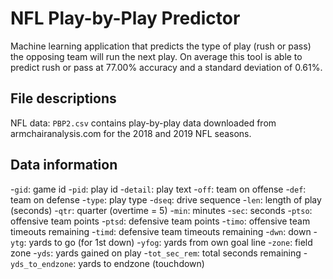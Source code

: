 # NFL Play-by-Play Predictor
Machine learning application that predicts the type of play (rush or pass) the opposing team will run the next play. On average this tool is able to predict rush or pass at 77.00% accuracy and a standard deviation of 0.61%.

## File descriptions
NFL data: `PBP2.csv` contains play-by-play data downloaded from armchairanalysis.com for the 2018 and 2019 NFL seasons.  

## Data information
-`gid`: game id
-`pid`: play id
-`detail`: play text
-`off`: team on offense
-`def`: team on defense
-`type`: play type
-`dseq`: drive sequence
-`len`: length of play (seconds)
-`qtr`: quarter (overtime = 5)
-`min`: minutes
-`sec`: seconds
-`ptso`: offensive team points
-`ptsd`: defensive team points
-`timo`: offensive team timeouts remaining
-`timd`: defensive team timeouts remaining
-`dwn`: down
-`ytg`: yards to go (for 1st down)
-`yfog`: yards from own goal line
-`zone`: field zone
-`yds`: yards gained on play
-`tot_sec_rem`: total seconds remaining 
-`yds_to_endzone`: yards to endzone (touchdown)






